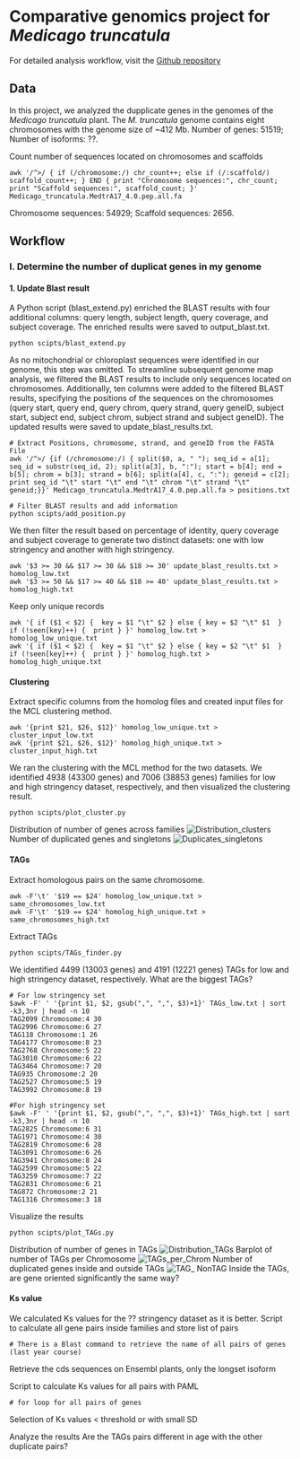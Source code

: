 # Comparative genomics project for *Medicago truncatula*
 For detailed analysis workflow, visit the [Github repository](https://github.com/Lily1797/Medicago_truncatula.git)

## Data
In this project, we analyzed the dupplicate genes in the genomes of the *Medicago truncatula* plant. The *M. truncatula* genome contains eight chromosomes with the genome size of ~412 Mb.
Number of genes: 51519;
Number of isoforms: ??.

Count number of sequences located on chromosomes and scaffolds
```
awk '/^>/ { if (/chromosome:/) chr_count++; else if (/:scaffold/) scaffold_count++; } END { print "Chromosome sequences:", chr_count; print "Scaffold sequences:", scaffold_count; }' Medicago_truncatula.MedtrA17_4.0.pep.all.fa
```
Chromosome sequences: 54929;
Scaffold sequences: 2656.

## Workflow
### I.	Determine the number of duplicat genes in my genome
#### 1. Update Blast result
A Python script (blast_extend.py) enriched the BLAST results with four additional columns: query length, subject length, query coverage, and subject coverage. The enriched results were saved to output_blast.txt.
```
python scipts/blast_extend.py
```
As no mitochondrial or chloroplast sequences were identified in our genome, this step was omitted. To streamline subsequent genome map analysis, we filtered the BLAST results to include only sequences located on chromosomes. Additionally, ten columns were added to the filtered BLAST results, specifying the positions of the sequences on the chromosomes (query start, query end, query chrom, query strand, query geneID, subject start, subject end, subject chrom, subject strand and subject geneID). The updated results were saved to update_blast_results.txt.
```
# Extract Positions, chromosome, strand, and geneID from the FASTA File
awk '/^>/ {if (/chromosome:/) { split($0, a, " "); seq_id = a[1]; seq_id = substr(seq_id, 2); split(a[3], b, ":"); start = b[4]; end = b[5]; chrom = b[3]; strand = b[6]; split(a[4], c, ":"); geneid = c[2]; print seq_id "\t" start "\t" end "\t" chrom "\t" strand "\t" geneid;}}' Medicago_truncatula.MedtrA17_4.0.pep.all.fa > positions.txt

# Filter BLAST results and add information
python scipts/add_position.py
```
We then filter the result based on percentage of identity, query coverage and subject coverage to generate two distinct datasets: one with low stringency and another with high stringency.
```
awk '$3 >= 30 && $17 >= 30 && $18 >= 30' update_blast_results.txt > homolog_low.txt
awk '$3 >= 50 && $17 >= 40 && $18 >= 40' update_blast_results.txt > homolog_high.txt
```
Keep only unique records
```
awk '{ if ($1 < $2) {  key = $1 "\t" $2 } else { key = $2 "\t" $1  } if (!seen[key]++) {  print } }' homolog_low.txt > homolog_low_unique.txt
awk '{ if ($1 < $2) {  key = $1 "\t" $2 } else { key = $2 "\t" $1  } if (!seen[key]++) {  print } }' homolog_high.txt > homolog_high_unique.txt
```

#### Clustering
Extract specific columns from the homolog files and created input files for the MCL clustering method.
```
awk '{print $21, $26, $12}' homolog_low_unique.txt > cluster_input_low.txt
awk '{print $21, $26, $12}' homolog_high_unique.txt > cluster_input_high.txt
```
We ran the clustering with the MCL method for the two datasets. We identified 4938 (43300 genes) and 7006 (38853 genes) families for low and high stringency dataset, respectively, and then visualized the clustering result.
```
python scipts/plot_cluster.py
```
Distribution of number of genes across families
![Distribution_clusters](./figures/cluster_distribution.png)
Number of duplicated genes and singletons
![Duplicates_singletons](./figures/dup_single.png)

#### TAGs
Extract homologous pairs on the same chromosome.
```
awk -F'\t' '$19 == $24' homolog_low_unique.txt > same_chromosomes_low.txt
awk -F'\t' '$19 == $24' homolog_high_unique.txt > same_chromosomes_high.txt
```
Extract TAGs 
```
python scipts/TAGs_finder.py
```
We identified 4499 (13003 genes) and 4191 (12221 genes) TAGs for low and high stringency dataset, respectively.
What are the biggest TAGs?
```
# For low stringency set
$awk -F' ' '{print $1, $2, gsub(",", ",", $3)+1}' TAGs_low.txt | sort -k3,3nr | head -n 10
TAG2099 Chromosome:4 30
TAG2996 Chromosome:6 27
TAG118 Chromosome:1 26
TAG4177 Chromosome:8 23
TAG2768 Chromosome:5 22
TAG3010 Chromosome:6 22
TAG3464 Chromosome:7 20
TAG935 Chromosome:2 20
TAG2527 Chromosome:5 19
TAG3992 Chromosome:8 19

#For high stringency set
$awk -F' ' '{print $1, $2, gsub(",", ",", $3)+1}' TAGs_high.txt | sort -k3,3nr | head -n 10
TAG2825 Chromosome:6 31
TAG1971 Chromosome:4 30
TAG2819 Chromosome:6 28
TAG3091 Chromosome:6 26
TAG3941 Chromosome:8 24
TAG2599 Chromosome:5 22
TAG3259 Chromosome:7 22
TAG2831 Chromosome:6 21
TAG872 Chromosome:2 21
TAG1316 Chromosome:3 18
```
Visualize the results
```
python scipts/plot_TAGs.py
```
Distribution of number of genes in TAGs
![Distribution_TAGs](./figures/gene_distribution.png)
Barplot of number of TAGs per Chromosome
![TAGs_per_Chrom](./figures/tag_per_chrom.png)
Number of duplicated genes inside and outside TAGs
![TAG_ NonTAG](./figures/tag_nontag.png)
Inside the TAGs, are gene oriented significantly the same way?


#### Ks value
We calculated Ks values for the ?? stringency dataset as it is better.
Script to calculate all gene pairs inside families and store list of pairs
```
# There is a Blast command to retrieve the name of all pairs of genes (last year course) 
```
Retrieve the cds sequences on Ensembl plants, only the longset isoform

Script to calculate Ks values for all pairs with PAML
```{bash}
# for loop for all pairs of genes

```
Selection of Ks values < threshold  or with small SD

Analyze the results
Are the TAGs pairs different in age with the other duplicate pairs?
